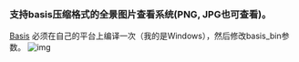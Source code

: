 
### 支持basis压缩格式的全景图片查看系统(PNG, JPG也可查看)。

[Basis](https://github.com/BinomialLLC/basis_universal) 必须在自己的平台上编译一次（我的是Windows），然后修改basis_bin参数。
![img](https://github.com/1069066484/PanoView/demo.gif)

